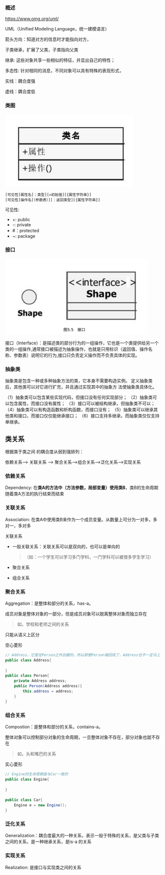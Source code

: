 ### 概述

https://www.omg.org/uml/

UML（Unified Modeling Language，统⼀建模语⾔）

箭头方向：知道对方的信息时才能指向对方，

子类继承，扩展了父类，子类指向父类

继承: 这些对象共享⼀些相似的特征，并显出⾃⼰的特性；

多态性: 针对相同的消息，不同对象可以具有特殊的表现形式，

实线：耦合度强

虚线：耦合度低

### 类图

![image-20210825154918319](UML.assets/image-20210825154918319.png)

```
[可⻅性]属性名[：类型][=初始值][{属性字符串}]
[可⻅性]操作名[（参数表）][：返回类型][{属性字符串}]
```

可⻅性:

- +: public
- -: private
- #：protected
- ~: package

### 接口

![image-20210825155033688](UML.assets/image-20210825155033688.png)

接⼝（Interface）：是描述类的部分⾏为的⼀组操作，它也是⼀个类提供给另⼀个类的⼀组操作,通常接⼝被描述为抽象操作，也就是只⽤标识（返回值、操作名称、参数表）说明它的⾏为,接⼝只负责定义操作⽽不负责具体的实现。



### 抽象类

抽象类是包含⼀种或多种抽象⽅法的类，它本⾝不需要构造实例。
定义抽象类后，其他类可以对它进⾏扩充，并且通过实现其中的抽象⽅
法使抽象类具体化。

（1）抽象类可以包含某些实现代码，但接⼝没有任何实现部分；
（2）抽象类可以包含属性，⽽接⼝没有属性；
（3）接⼝可以被结构继承，但抽象类不可以；
（4）抽象类可以有构造函数和析构函数，⽽接⼝没有；
（5）抽象类可以继承其他类和接⼝，⽽接⼝仅仅能继承接⼝；
（6）接⼝⽀持多继承，⽽抽象类仅仅⽀持单继承。



## 类关系

根据类于类之间 的耦合度从弱到强排列：

依赖关系--> 关联关系 --> 聚合关系-->组合关系-->泛化关系-->实现关系

### 依赖关系

Dependency: 在**类A的方法中（方法参数，局部变量）使用类B**，类B的生命周期随着类A方法的执行结束而结束

### 关联关系

Association: 在类A中使用类B来作为一个成员变量。从数量上可分为一对多，多对一，多对多

关联关系 

- 一般关联关系：关联关系可以是双向的，也可以是单向的

  >  （如：一个学生可以学习多门学科，一门学科可以被很多学生学习）

- 聚合关系

- 组合关系

### 聚合关系

Aggregation：是整体和部分的关系，has-a。

成员对象是整体对象的一部分，但是成员对象可以脱离整体对象而独立存在

> 如，学校和老师之间的关系

只能从语义上区分

空心菱形

```java
// Address，它是在Person之外创建的，所以即使Person被回收了，Address也不一定马上也会回收
public class Address{
    
}
public class Person{
    private Address address;
    public Person(Address address){
		this.address = address;
    }
}
```



### 组合关系

Compostion：是整体和部分的关系，contains-a。

整体对象可以控制部分对象的生命周期，一旦整体对象不存在，部分对象也就不存在

> 如，头和嘴巴的关系

实心菱形

```java
// Engine的生命周期是与Car一致的
public class Engine{
    
}

public class Car{
    Engine e = new Engine();
}
```



### 泛化关系

Generalization：耦合度最大的一种关系，表示一般于特殊的关系，是父类与子类之间的关系，是一种继承关系，是is-a 的关系

### 实现关系

Realization: 是接口与实现类之间的关系
